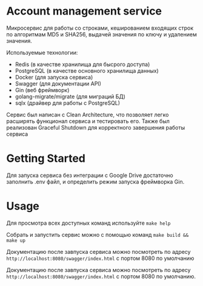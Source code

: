 # Account management service

Микросервис для работы со строками, кешированием входящих строк по алгоритмам MD5 и SHA256, выдачей значения по ключу и удалением значения.

Используемые технологии:
- Redis (в качестве хранилища для бысрого доступа)
- PostgreSQL (в качестве основного хранилища данных)
- Docker (для запуска сервиса)
- Swagger (для документации API)
- Gin (веб фреймворк)
- golang-migrate/migrate (для миграций БД)
- sqlx (драйвер для работы с PostgreSQL)

Сервис был написан с Clean Architecture, что позволяет легко расширять функционал сервиса и тестировать его.
Также был реализован Graceful Shutdown для корректного завершения работы сервиса

# Getting Started

Для запуска сервиса без интеграции с Google Drive достаточно заполнить .env файл,
и определить режим запуска фреймворка Gin.

# Usage

Для просмотра всех доступных команд используйте `make help`

Собрать и запустить сервис можно с помощью команд `make build && make up`

Документацию после завпуска сервиса можно посмотреть по адресу `http://localhost:8080/swagger/index.html`
с портом 8080 по умолчанию

Документацию после завпуска сервиса можно посмотреть по адресу `http://localhost:8080/swagger/index.html`
с портом 8080 по умолчанию.
